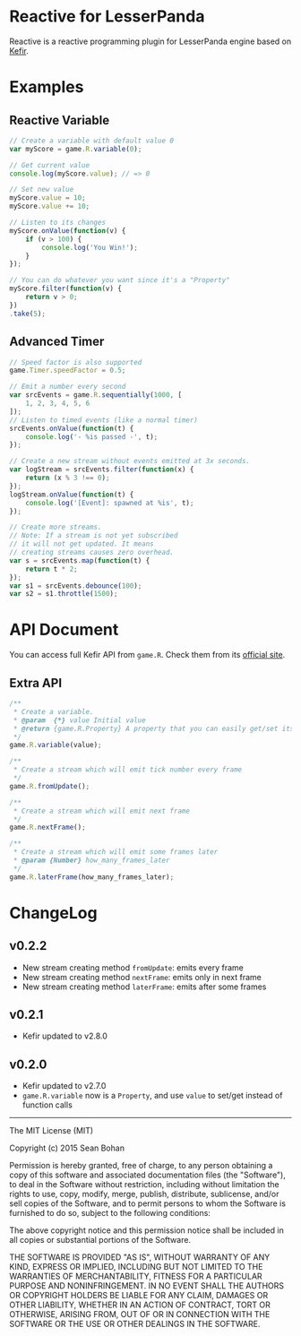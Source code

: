 # Reactive for LesserPanda

Reactive is a reactive programming plugin for LesserPanda engine based on [Kefir](http://pozadi.github.io/kefir/).


# Examples

## Reactive Variable

```javascript
// Create a variable with default value 0
var myScore = game.R.variable(0);

// Get current value
console.log(myScore.value); // => 0

// Set new value
myScore.value = 10;
myScore.value += 10;

// Listen to its changes
myScore.onValue(function(v) {
    if (v > 100) {
        console.log('You Win!');
    }
});

// You can do whatever you want since it's a "Property"
myScore.filter(function(v) {
    return v > 0;
})
.take(5);
```

## Advanced Timer

```javascript
// Speed factor is also supported
game.Timer.speedFactor = 0.5;

// Emit a number every second
var srcEvents = game.R.sequentially(1000, [
    1, 2, 3, 4, 5, 6
]);
// Listen to timed events (like a normal timer)
srcEvents.onValue(function(t) {
    console.log('- %is passed -', t);
});

// Create a new stream without events emitted at 3x seconds.
var logStream = srcEvents.filter(function(x) {
    return (x % 3 !== 0);
});
logStream.onValue(function(t) {
    console.log('[Event]: spawned at %is', t);
});

// Create more streams.
// Note: If a stream is not yet subscribed
// it will not get updated. It means
// creating streams causes zero overhead.
var s = srcEvents.map(function(t) {
    return t * 2;
});
var s1 = srcEvents.debounce(100);
var s2 = s1.throttle(1500);
```


# API Document

You can access full Kefir API from `game.R`. Check them from its [official site](http://pozadi.github.io/kefir/).


## Extra API

```javascript
/**
 * Create a variable.
 * @param  {*} value Initial value
 * @return {game.R.Property} A property that you can easily get/set its current value
 */
game.R.variable(value);

/**
 * Create a stream which will emit tick number every frame
 */
game.R.fromUpdate();

/**
 * Create a stream which will emit next frame
 */
game.R.nextFrame();

/**
 * Create a stream which will emit some frames later
 * @param {Number} how_many_frames_later
 */
game.R.laterFrame(how_many_frames_later);
```

# ChangeLog

## v0.2.2

- New stream creating method `fromUpdate`: emits every frame
- New stream creating method `nextFrame`: emits only in next frame
- New stream creating method `laterFrame`: emits after some frames

## v0.2.1

- Kefir updated to v2.8.0

## v0.2.0

- Kefir updated to v2.7.0
- `game.R.variable` now is a `Property`, and use `value` to set/get instead of function calls


---

The MIT License (MIT)

Copyright (c) 2015 Sean Bohan

Permission is hereby granted, free of charge, to any person obtaining a copy
of this software and associated documentation files (the "Software"), to deal
in the Software without restriction, including without limitation the rights
to use, copy, modify, merge, publish, distribute, sublicense, and/or sell
copies of the Software, and to permit persons to whom the Software is
furnished to do so, subject to the following conditions:

The above copyright notice and this permission notice shall be included in
all copies or substantial portions of the Software.

THE SOFTWARE IS PROVIDED "AS IS", WITHOUT WARRANTY OF ANY KIND, EXPRESS OR
IMPLIED, INCLUDING BUT NOT LIMITED TO THE WARRANTIES OF MERCHANTABILITY,
FITNESS FOR A PARTICULAR PURPOSE AND NONINFRINGEMENT. IN NO EVENT SHALL THE
AUTHORS OR COPYRIGHT HOLDERS BE LIABLE FOR ANY CLAIM, DAMAGES OR OTHER
LIABILITY, WHETHER IN AN ACTION OF CONTRACT, TORT OR OTHERWISE, ARISING FROM,
OUT OF OR IN CONNECTION WITH THE SOFTWARE OR THE USE OR OTHER DEALINGS IN
THE SOFTWARE.

